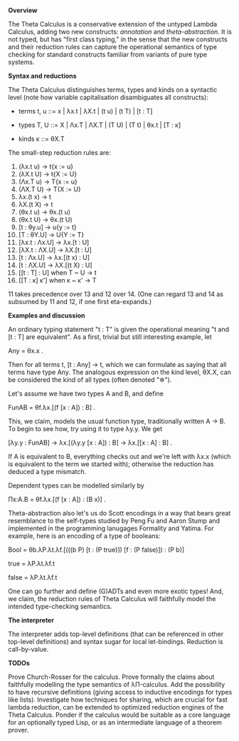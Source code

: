 __Overview__

The Theta Calculus is a conservative extension of the untyped Lambda Calculus, adding two new constructs: _annotation_ and _theta-abstraction_. It is not typed, but has "first class typing," in the sense that the new constructs and their reduction rules can capture the operational semantics of type checking for standard constructs familiar from variants of pure type systems.

__Syntax and reductions__

The Theta Calculus distinguishes terms, types and kinds on a syntactic level (note how variable capitalisation disambiguates all constructs):

* terms t, u ::= x | λx.t | λX.t | (t u) | (t T) | [t : T] 

*  types T, U ::= X | Λx.T | ΛX.T | (T U) | (T t) | θx.t | [T : κ]

* kinds κ ::= θX.T

The small-step reduction rules are:

1. (λx.t u) -> t{x := u}
2. (λX.t U) -> t{X := U}
3. (Λx.T u) -> T{x := u}
4. (ΛX.T U) -> T{X := U}
5. λx.(t x) -> t
6. λX.(t X) -> t
7. (θx.t u) -> θx.(t u)
8. (θx.t U) -> θx.(t U)
9. [t : θy.u] -> u{y := t}
10. [T : θY.U] -> U{Y := T}
11. [λx.t : Λx.U] -> λx.[t : U]
12. [λX.t : ΛX.U] -> λX.[t : U]
13. [t : Λx.U] -> λx.[(t x) : U]
14. [t : ΛX.U] -> λX.[(t X) : U]
15. [[t : T] : U] when T ~ U -> t
16. [[T : κ] κ'] when κ ~ κ' -> T

11 takes precedence over 13 and 12 over 14. (One can regard 13 and 14 as subsumed by 11 and 12, if one first eta-expands.)

__Examples and discussion__

An ordinary typing statement "t : T" is given the operational meaning "t and [t : T] are equivalent". As a first, trivial but still interesting example, let

Any = θx.x .

Then for all terms t, [t : Any] -> t, which we can formulate as saying that all terms have type Any. The analogous expression on the kind level, θX.X, can be considered the kind of all types (often denoted "✲").

Let's assume we have two types A and B, and define

FunAB = θf.λx.[(f [x : A]) : B] .

This, we claim, models the usual function type, traditionally written A -> B. To begin to see how, try using it to type λy.y. We get

[λy.y : FunAB] -> λx.[(λy.y [x : A]) : B] -> λx.[[x : A] : B] .

If A is equivalent to B, everything checks out and we're left with λx.x (which is equivalent to the term we started with); otherwise the reduction has deduced a type mismatch.

Dependent types can be modelled similarly by

Πx:A.B = θf.λx.[(f [x : A]) : (B x)] .

Theta-abstraction also let's us do Scott encodings in a way that bears great resemblance to the self-types studied by Peng Fu and Aaron Stump and implemented in the programming lanugages Formality and Yatima. For example, here is an encoding of a type of booleans:

Bool = θb.λP.λt.λf.[(((b P) [t : (P true)]) [f : (P false)]) : (P b)]

true = λP.λt.λf.t

false = λP.λt.λf.t

One can go further and define (G)ADTs and even more exotic types! And, we claim, the reduction rules of Theta Calculus will faithfully model the intended type-checking semantics.

__The interpreter__

The interpreter adds top-level definitions (that can be referenced in other top-level definitions) and syntax sugar for local let-bindings. Reduction is call-by-value.

__TODOs__

Prove Church-Rosser for the calculus. Prove formally the claims about faithfully modelling the type semantics of λΠ-calculus. Add the possibility to have recursive definitions (giving access to inductive encodings for types like lists). Investigate how techniques for sharing, which are crucial for fast lambda reduction, can be extended to optimized reduction engines of the Theta Calculus. Ponder if the calculus would be suitable as a core language for an optionally typed Lisp, or as an intermediate language of a theorem prover.